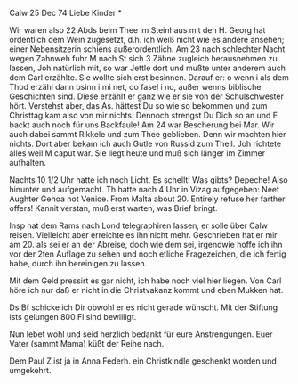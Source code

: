  Calw 25 Dec 74
Liebe Kinder <Fried>*

Wir waren also 22 Abds beim Thee im Steinhaus mit den H. Georg hat ordentlich dem Wein zugesetzt, d.h. ich weiß nicht wie es andere ansehen; einer Nebensitzerin schiens außerordentlich. Am 23 nach schlechter Nacht wegen Zahnweh fuhr M nach St sich 3 Zähne zugleich herausnehmen zu lassen, Joh natürlich mit, so war Jettle dort und mußte unter anderem auch dem Carl erzählte. Sie wollte sich erst besinnen. Darauf er: o wenn i als dem Thod erzähl dann bsinn i mi net, do fasel i no, außer wenns biblische Geschichten sind. Diese erzählt er ganz wie er sie von der Schulschwester hört. 
Verstehst aber, das As. hättest Du so wie so bekommen und zum Christtag kam also von mir nichts. Dennoch strengst Du Dich so an und E backt auch noch für uns Backfaule! Am 24 war Bescherung bei Mar. Wir auch dabei sammt Rikkele und zum Thee geblieben. Denn wir machten hier nichts. Dort aber bekam ich auch Gutle von Russld zum Theil. Joh richtete alles weil M caput war. Sie liegt heute und muß sich länger im Zimmer aufhalten.

Nachts 10 1/2 Uhr hatte ich noch Licht. Es schellt! Was gibts? Depeche! Also hinunter und aufgemacht. Th hatte nach 4 Uhr in Vizag aufgegeben: Neet Aughter Genoa not Venice. From Malta about 20. Entirely refuse her farther offers! Kannit verstan, muß erst warten, was Brief bringt.

Insp hat dem Rams nach Lond telegraphiren lassen, er solle über Calw reisen. Vielleicht aber erreichte es ihn nicht mehr. Geschrieben hat er mir am 20. als sei er an der Abreise, doch wie dem sei, irgendwie hoffe ich ihn vor der 2ten Auflage zu sehen und noch etliche Fragezeichen, die ich fertig habe, durch ihn bereinigen zu lassen.

Mit dem Geld pressirt es gar nicht, ich habe noch viel hier liegen. 
Von Carl höre ich nur daß er nicht in die Christvakanz kommt und eben Mukken hat.

Ds Bf schicke ich Dir obwohl er es nicht gerade wünscht. Mit der Stiftung ists gelungen 800 Fl sind bewilligt.

Nun lebet wohl und seid herzlich bedankt für eure Anstrengungen. 
 Euer Vater
 (sammt Mama)
 küßt der Reihe nach.

Dem Paul Z ist ja in Anna Federh. ein Christkindle geschenkt worden und umgekehrt.
